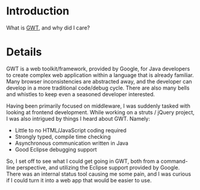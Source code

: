 # Introduction #

What is [GWT](http://code.google.com/webtoolkit), and why did I care?

# Details #

GWT is a web toolkit/framework, provided by Google, for Java developers to create complex web application within a language that is already familiar.  Many browser inconsistencies are abstracted away, and the developer can develop in a more traditional code/debug cycle.  There are also many bells and whistles to keep even a seasoned developer interested.

Having been primarily focused on middleware, I was suddenly tasked with looking at frontend development.  While working on a struts / jQuery project, I was also intrigued by things I heard about GWT.  Namely:

  * Little to no HTML/JavaScript coding required
  * Strongly typed, compile time checking
  * Asynchronous communication written in Java
  * Good Eclipse debugging support

So, I set off to see what I could get going in GWT, both from a command-line perspective, and utilizing the Eclipse support provided by Google.  There was an internal status tool causing me some pain, and I was curious if I could turn it into a web app that would be easier to use.